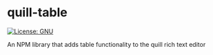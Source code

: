 # quill-table

[![License: GNU](https://img.shields.io/badge/License-GNU-yellow.svg)](https://opensource.org/licenses/GNU)

An NPM library that adds table functionality to the quill rich text editor
